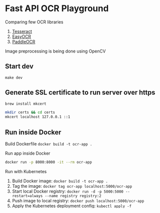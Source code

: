 # Fast API OCR Playground

Comparing few OCR libraries

1. [Tesseract](https://github.com/sirfz/tesserocr)
2. [EasyOCR](https://github.com/JaidedAI/EasyOCR)
3. [PaddleOCR](https://github.com/PaddlePaddle/PaddleOCR)

Image preprocessing is being done using OpenCV

## Start dev

```shell
make dev
```

## Generate SSL certificate to run server over https
```bash
brew install mkcert

mkdir certs && cd certs
mkcert localhost 127.0.0.1 ::1
```

## Run inside Docker

Build Dockerfile `docker build -t ocr-app .`

Run app inside Docker

```bash
docker run -p 8000:8000 -it --rm ocr-app
```

Run with Kubernetes

1. Build Docker image: `docker build -t ocr-app .`
2. Tag the image: `docker tag ocr-app localhost:5000/ocr-app`
3. Start local Docker registry: `docker run -d -p 5000:5000 --restart=always --name registry registry:2`
4. Push image to local registry: `docker push localhost:5000/ocr-app`
5. Apply the Kubernetes deployment config: `kubectl apply -f deployment.yaml`
